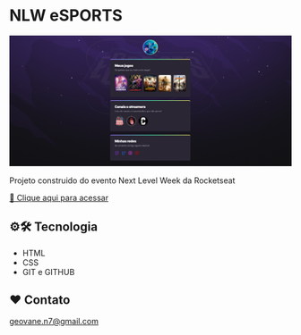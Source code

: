 # NLW eSPORTS
![preview](./.github/preview.png)

Projeto construido do evento Next Level Week da Rocketseat

[🔗 Clique aqui para acessar](https://geovane8.github.io/NLW22-eSPORTS)

## ⚙️🛠️ Tecnologia
- HTML
- CSS
- GIT e GITHUB

 ## ❤️ Contato
 geovane.n7@gmail.com
